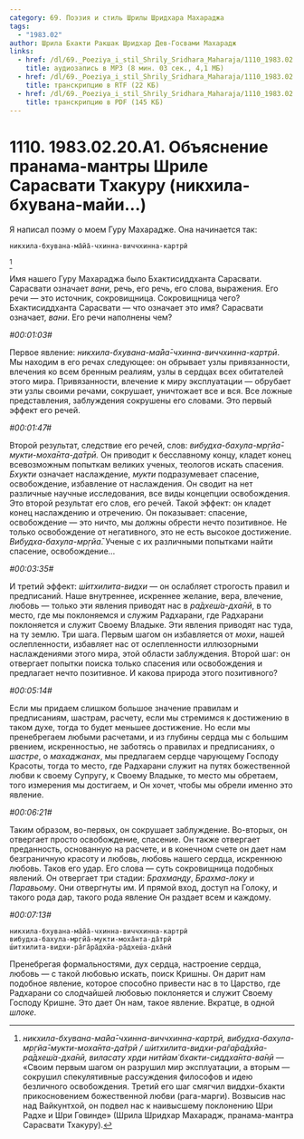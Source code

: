 ```yaml
---
category: 69. Поэзия и стиль Шрилы Шридхара Махараджа
tags:
  - "1983.02"
author: Шрила Бхакти Ракшак Шридхар Дев-Госвами Махарадж
links:
  - href: /dl/69._Poeziya_i_stil_Shrily_Sridhara_Maharaja/1110_1983.02.20.A1_SridharMj_Objasnenie_pranama-mantry_Shrile_Sarasvati_Thakuru_(nikhila-bhuvana-maji).mp3
    title: аудиозапись в MP3 (8 мин. 03 сек., 4,1 МБ)
  - href: /dl/69._Poeziya_i_stil_Shrily_Sridhara_Maharaja/1110_1983.02.20.A1_SridharMj_Objasnenie_pranama-mantry_Shrile_Sarasvati_Thakuru_(nikhila-bhuvana-maji).rtf
    title: транскрипцию в RTF (22 КБ)
  - href: /dl/69._Poeziya_i_stil_Shrily_Sridhara_Maharaja/1110_1983.02.20.A1_SridharMj_Objasnenie_pranama-mantry_Shrile_Sarasvati_Thakuru_(nikhila-bhuvana-maji).pdf
    title: транскрипцию в PDF (145 КБ)
---
```


# 1110. 1983.02.20.A1. Объяснение пранама-мантры Шриле Сарасвати Тхакуру (никхила-бхувана-майи…)

Я написал поэму о моем Гуру Махарадже. Она начинается так:

    никхила-бхувана-ма̄йа̄-чхинна-виччхинна-картрӣ
[^_ftn1]

Имя нашего Гуру Махараджа было Бхактисиддханта Сарасвати. Сарасвати означает *вани*, речь, его речь, его слова, выражения. Его речи — это источник, сокровищница. Сокровищница чего? Бхактисиддханта Сарасвати — что означает это имя? Сарасвати означает, *вани*. Его речи наполнены чем?

*#00:01:03#*

Первое явление: *никхила-бхувана-ма̄йа̄-чхинна-виччхинна-картрӣ*. Мы находим в его речах следующее: он обрывает узлы привязанности, влечения ко всем бренным реалиям, узлы в сердцах всех обитателей этого мира. Привязанности, влечение к миру эксплуатации — обрубает эти узлы своими речами, сокрушает, уничтожает все и вся. Все ложные представления, заблуждения сокрушены его словами. Это первый эффект его речей.

*#00:01:47#*

Второй результат, следствие его речей, слов: *вибудха-бахула-мр̣гйа̄-мукти-моха̄нта-да̄трӣ.* Он приводит к бесславному концу, кладет конец всевозможным попыткам великих ученых, теологов искать спасения. *Бхукти* означает наслаждение, *мукти* подразумевает спасение, освобождение, избавление от наслаждения. Он сводит на нет различные научные исследования, все виды концепции освобождения. Это второй результат его слов, его речей. Такой эффект: он кладет конец наслаждению и отречению. Он показывает: спасение, освобождение — это ничто, мы должны обрести нечто позитивное. Не только освобождение от негативного, это не есть высокое достижение. *Вибудха-бахула-мр̣гйа̄*. Ученые с их различными попытками найти спасение, освобождение…

*#00:03:35#*

И третий эффект: *ш́итхилита-видхи* — он ослабляет строгость правил и предписаний. Наше внутреннее, искреннее желание, вера, влечение, любовь — только эти явления приводят нас в *ра̄дхеш́а-дха̄нӣ*, в то место, где мы поклоняемся и служим Радхарани, где Радхарани поклоняется и служит Своему Владыке. Эти явления приводят нас туда, на ту землю. Три шага. Первым шагом он избавляется от *мохи*, нашей ослепленности, избавляет нас от ослепленности иллюзорными наслаждениями этого мира, этой области заблуждения. Второй шаг: он отвергает попытки поиска только спасения или освобождения и предлагает нечто позитивное. И какова природа этого позитивного?

*#00:05:14#*

Если мы придаем слишком большое значение правилам и предписаниям, шастрам, расчету, если мы стремимся к достижению в таком духе, тогда то будет меньшее достижение. Но если мы пренебрегаем любыми расчетами, и из глубины сердца мы с большим рвением, искренностью, не заботясь о правилах и предписаниях, о *шастре*, о *махаджанах*, мы предлагаем сердце чарующему Господу Красоты, тогда то место, где Радхарани служит на путях божественной любви к своему Супругу, к Своему Владыке, то место мы обретаем, того измерения мы достигаем, и Он хочет, чтобы мы обрели именно это явление.

*#00:06:21#*

Таким образом, во-первых, он сокрушает заблуждение. Во-вторых, он отвергает просто освобождение, спасение. Он также отвергает преданность, основанную на расчете, и в конечном счете он дает нам безграничную красоту и любовь, любовь нашего сердца, искреннюю любовь. Таков его удар. Его слова — суть сокровищница подобных явлений. Он отвергает три стадии: *Брахманду*, *Брахма-локу* и *Паравьому*. Они отвергнуты им. И прямой вход, доступ на Голоку, и такого рода дар, такого рода явление Он раздает всем и каждому.

*#00:07:13#*

    никхила-бхувана-ма̄йа̄-чхинна-виччхинна-картрӣ
    вибудха-бахула-мр̣гйа̄-мукти-моха̄нта-да̄трӣ
    ш́итхилита-видхи-ра̄га̄ра̄дхйа-ра̄дхеш́а-дха̄нӣ

Пренебрегая формальностями, дух сердца, настроение сердца, любовь — с такой любовью искать, поиск Кришны. Он дарит нам подобное явление, которое способно привести нас в то Царство, где Радхарани со слодчайшей любовью поклоняется и служит Своему Господу Кришне. Это дает Он нам, такое явление. Вкратце, в одной *шлоке*.



[^_ftn1]: *никхила-бхувана-ма̄йа̄-чхинна-виччхинна-картрӣ, вибудха-бахула-мр̣гйа̄-мукти-моха̄нта-да̄трӣ / ш́итхилита-видхи-ра̄га̄ра̄дхйа-ра̄дхеш́а-дха̄нӣ, виласату хр̣ди нитйам̇ бхакти-сиддха̄нта-ва̄н̣ӣ* — «Своим первым шагом он разрушил мир эксплуатации, а вторым — сокрушил спекулятивные рассуждения философов и идею безличного освобождения. Третий его шаг смягчил виддхи-бхакти прикосновением божественной любви (рага-марги). Возвысив нас над Вайкунтхой, он подвел нас к наивысшему поклонению Шри Радхе и Шри Говинде» (Шрила Шридхар Махарадж, пранама-мантра Сарасвати Тхакуру).

